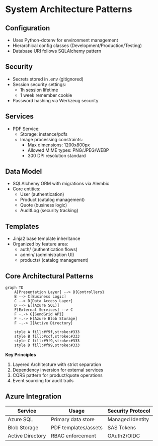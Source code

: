 # System Architecture Patterns

## Configuration
- Uses Python-dotenv for environment management
- Hierarchical config classes (Development/Production/Testing)
- Database URI follows SQLAlchemy pattern

## Security
- Secrets stored in .env (gitignored)
- Session security settings:
  - 1h session lifetime
  - 1 week remember cookie
- Password hashing via Werkzeug security

## Services
- PDF Service:
  - Storage: instance/pdfs
  - Image processing constraints:
    - Max dimensions: 1200x800px
    - Allowed MIME types: PNG/JPEG/WEBP
    - 300 DPI resolution standard

## Data Model
- SQLAlchemy ORM with migrations via Alembic
- Core entities:
  - User (authentication)
  - Product (catalog management)
  - Quote (business logic)
  - AuditLog (security tracking)

## Templates
- Jinja2 base template inheritance
- Organized by feature area:
  - auth/ (authentication flows)
  - admin/ (administration UI)
  - products/ (catalog management)

## Core Architectural Patterns
```mermaid
graph TD
    A[Presentation Layer] --> B{Controllers}
    B --> C[Business Logic]
    C --> D[Data Access Layer]
    D --> E[(Azure SQL)]
    F[External Services] --> C
    F -.-> G[SendGrid API]
    F -.-> H[Azure Blob Storage]
    F -.-> I[Active Directory]
    
    style A fill:#f9f,stroke:#333
    style B fill:#ccf,stroke:#333
    style C fill:#9f9,stroke:#333
    style D fill:#f99,stroke:#333
```
**Key Principles**
1. Layered Architecture with strict separation
2. Dependency inversion for external services
3. CQRS pattern for product/quote operations
4. Event sourcing for audit trails

## Azure Integration
| Service          | Usage                          | Security Protocol      |
|------------------|--------------------------------|------------------------|
| Azure SQL        | Primary data store            | Managed Identity       |
| Blob Storage     | PDF templates/assets          | SAS Tokens             |
| Active Directory | RBAC enforcement              | OAuth2/OIDC            |
